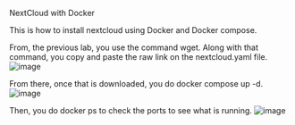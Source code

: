 NextCloud with Docker 

This is how to install nextcloud using Docker and Docker compose. 

From, the previous lab, you use the command wget. Along with that command, you copy and paste the raw link on the nextcloud.yaml file.  
![image](https://user-images.githubusercontent.com/97900508/218579457-927a7ed9-8245-4ba5-aa60-359fa1fad7cc.png)


From there, once that is downloaded, you do docker compose up -d. 
![image](https://user-images.githubusercontent.com/97900508/218579380-c710bad7-bad4-425f-838a-83f505ab2117.png)


Then, you do docker ps to check the ports to see what is running. 
![image](https://user-images.githubusercontent.com/97900508/218579292-16f157f6-3fd9-4244-82f3-785f79bc0a17.png)
